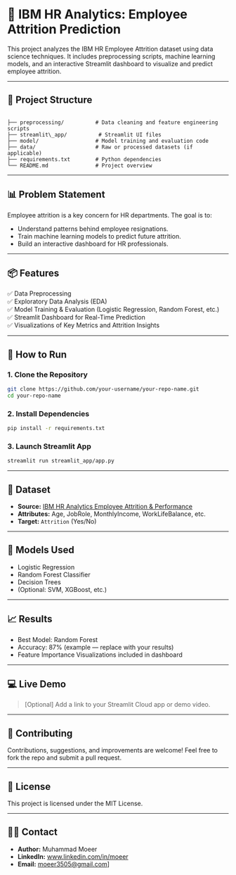 # 🧠 IBM HR Analytics: Employee Attrition Prediction

This project analyzes the IBM HR Employee Attrition dataset using data science techniques. It includes preprocessing scripts, machine learning models, and an interactive Streamlit dashboard to visualize and predict employee attrition.

---

## 📁 Project Structure

```

├── preprocessing/          # Data cleaning and feature engineering scripts
├── streamlit\_app/          # Streamlit UI files
├── model/                  # Model training and evaluation code
├── data/                   # Raw or processed datasets (if applicable)
├── requirements.txt        # Python dependencies
└── README.md               # Project overview

````

---

## 📊 Problem Statement

Employee attrition is a key concern for HR departments. The goal is to:
- Understand patterns behind employee resignations.
- Train machine learning models to predict future attrition.
- Build an interactive dashboard for HR professionals.

---

## 📦 Features

✅ Data Preprocessing  
✅ Exploratory Data Analysis (EDA)  
✅ Model Training & Evaluation (Logistic Regression, Random Forest, etc.)  
✅ Streamlit Dashboard for Real-Time Prediction  
✅ Visualizations of Key Metrics and Attrition Insights

---

## 🚀 How to Run

### 1. Clone the Repository

```bash
git clone https://github.com/your-username/your-repo-name.git
cd your-repo-name
````

### 2. Install Dependencies

```bash
pip install -r requirements.txt
```

### 3. Launch Streamlit App

```bash
streamlit run streamlit_app/app.py
```

---

## 📂 Dataset

* **Source:** [IBM HR Analytics Employee Attrition & Performance](https://www.kaggle.com/datasets/pavansubhasht/ibm-hr-analytics-attrition-dataset)
* **Attributes:** Age, JobRole, MonthlyIncome, WorkLifeBalance, etc.
* **Target:** `Attrition` (Yes/No)

---

## 🧠 Models Used

* Logistic Regression
* Random Forest Classifier
* Decision Trees
* (Optional: SVM, XGBoost, etc.)

---

## 📈 Results

* Best Model: Random Forest
* Accuracy: 87% (example — replace with your results)
* Feature Importance Visualizations included in dashboard

---

## 💻 Live Demo

> \[Optional] Add a link to your Streamlit Cloud app or demo video.

---

## 🤝 Contributing

Contributions, suggestions, and improvements are welcome!
Feel free to fork the repo and submit a pull request.

---

## 📝 License

This project is licensed under the MIT License.

---

## 🙋‍♂️ Contact

* **Author:** Muhammad Moeer
* **LinkedIn:** www.linkedin.com/in/moeer
* **Email:** moeer3505@gmail.com]

```
